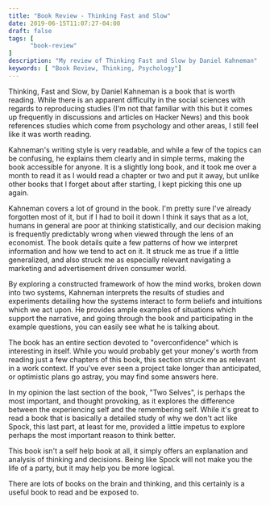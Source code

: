 ```yaml
---
title: "Book Review - Thinking Fast and Slow"
date: 2019-06-15T11:07:27-04:00
draft: false
tags: [
      "book-review"
]
description: "My review of Thinking Fast and Slow by Daniel Kahneman"
keywords: [ "Book Review, Thinking, Psychology"]
---
```


Thinking, Fast and Slow, by Daniel Kahneman is a book that is worth
reading.  While there is an apparent difficulty in the social sciences
with regards to reproducing studies (I'm not that familiar with this
but it comes up frequently in discussions and articles on Hacker News)
and this book references studies which come from psychology and other
areas, I still feel like it was worth reading.

Kahneman's writing style is very readable, and while a few of the
topics can be confusing, he explains them clearly and in simple terms,
making the book accessible for anyone.  It is a slightly long book,
and it took me over a month to read it as I would read a chapter or
two and put it away, but unlike other books that I forget about after
starting, I kept picking this one up again.

Kahneman covers a lot of ground in the book.  I'm pretty sure I've
already forgotten most of it, but if I had to boil it down I think it
says that as a lot, humans in general are poor at thinking
statistically, and our decision making is frequently predictably wrong
when viewed through the lens of an economist.  The book details quite
a few patterns of how we interpret information and how we tend to act
on it.  It struck me as true if a little generalized, and also struck
me as especially relevant navigating a marketing and advertisement
driven consumer world.

By exploring a constructed framework of how the mind works, broken
down into two systems, Kahneman interprets the results of studies and
experiments detailing how the systems interact to form beliefs and
intuitions which we act upon.  He provides ample examples of
situations which support the narrative, and going through the book and
participating in the example questions, you can easily see what he is
talking about.

The book has an entire section devoted to "overconfidence" which is
interesting in itself.  While you would probably get your money's
worth from reading just a few chapters of this book, this section
struck me as relevant in a work context.  If you've ever seen a
project take longer than anticipated, or optimistic plans go astray,
you may find some answers here.

In my opinion the last section of the book, "Two Selves", is perhaps
the most important, and thought provoking, as it explores the
difference between the experiencing self and the remembering self.
While it's great to read a book that is basically a detailed study of
why we don't act like Spock, this last part, at least for me, provided
a little impetus to explore perhaps the most important reason to think
better.

This book isn't a self help book at all, it simply offers an
explanation and analysis of thinking and decisions.  Being like Spock
will not make you the life of a party, but it may help you be more
logical.

There are lots of books on the brain and thinking, and this certainly
is a useful book to read and be exposed to.




